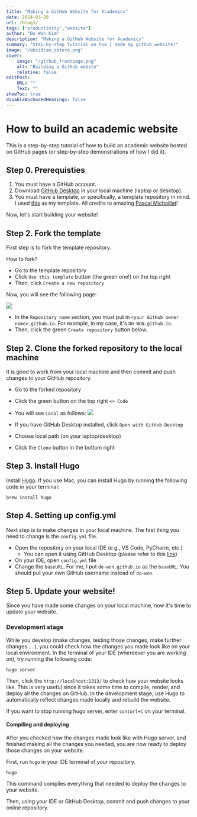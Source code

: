 ```yaml
---
title: "Making a GitHub Website for Academics" 
date: 2024-03-20
url: /blog3/
tags: ["productivity","website"]
author: "Do Won Kim"
description: "Making a GitHub Website for Academics"
summary: "Step-by-step tutorial on how I made my github website!" 
image: "/obsidian_zotero.png"
cover:
    image: "/github_frontpage.png"
    alt: "Building a GitHub webste"
    relative: false
editPost:
    URL: ""
    Text: ""
showToc: true
disableAnchoredHeadings: false
---
```


# How to build an academic website

This is a step-by-step tutorial of how to build an academic website hosted on GitHub pages (or step-by-step 
demonstrations of how I did it). 

## Step 0. Prerequisties 
1. You must have a GitHub account.
2. Download [GitHub Desktop](https://desktop.github.com/) in your local machine (laptop or desktop). 
3. You must have a template, or specifically, a template repository in mind. I used [this](https://github.com/pmichaillat/hugo-website?tab=readme-ov-file) as my template. All credits to amazing [Pascal Michaillat](https://pascalmichaillat.org/)!

Now, let's start building your website!

## Step 2. Fork the template 
First step is to fork the template repository. 

How to fork? 
- Go to the template repository
- Click `Use this template` button (the green one!) on the top right 
- Then, click `Create a new repository`

Now, you will see the following page: 

![](/.png)

- In the `Repository name` section, you must put in `<your GitHub owner name>.github.io`. For example, in my case, it's `DO-WON.github.io`. 
- Then, click the green `Create repository` button below. 


## Step 2. Clone the forked repository to the local machine 
It is good to work from your local machine and then commit and push changes to your GitHub repository. 

- Go to the forked repository
- Click the green button on the top right `<> Code`
- You will see `Local` as follows:
![](/.png)

- If you have GitHub Desktop installed, click `Open with GitHub Desktop`
- Choose local path (on your laptop/desktop)
- Click the `Clone` button in the bottom right

## Step 3. Install Hugo
Install [Hugo](https://gohugo.io/installation/). If you use Mac, you can install Hugo by running the following code in your terminal:
```shell
brew install hugo
```

## Step 4. Setting up config.yml

Next step is to make changes in your local machine. The first thing you need to change is the `config.yml` file. 

- Open the repository on your local IDE (e.g., VS Code, PyCharm, etc.)
  - You can open it using GitHub Desktop (please refer to this [link](https://collectionbuilder.github.io/cb-docs/docs/repository/open/#use-github-desktop-to-open-your-repository))
- On your IDE, open `config.yml` file 
- Change the `baseURL`. For me, I put `do-won.github.io` as the `baseURL`. You should put your own GitHub username instead of `do-won`. 

## Step 5. Update your website! 

Since you have made some changes on your local machine, now it's time to update your website. 

### Development stage
While you develop (make changes, testing those changes, make further changes ... ), you could check how the changes you made look like on your local environment. In the terminal of your IDE (whereever you are working on), try running the following code: 
```shell
hugo server
```
Then, click the `http://localhost:1313/` to check how your website looks like. This is very useful since it takes some time to compile, render, and deploy all the changes on GitHub. In the development stage, use Hugo to automatically reflect changes made locally and rebuild the website.  

If you want to stop running hugo server, enter `contorl+C` on your terminal.

#### Compiling and deploying 
After you checked how the changes made look like with Hugo server, and finished making all the changes you needed, you are now ready to deploy those changes on your website.   

First, run `hugo` in your IDE terminal of your repository. 
```shell
hugo
```
This command compiles everything that needed to deploy the changes to your website. 

Then, using your IDE or GitHub Desktop, commit and push changes to your online repository. 
